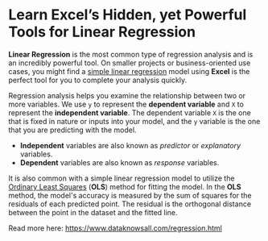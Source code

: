 # Learn Excel’s Hidden, yet Powerful Tools for Linear Regression

**Linear Regression** is the most common type of regression analysis and is an incredibly powerful tool. On smaller projects or business-oriented use cases, you might find a [simple linear regression](https://en.wikipedia.org/wiki/Simple_linear_regression) model using **Excel** is the perfect tool for you to complete your analysis quickly.

Regression analysis helps you examine the relationship between two or more variables. We use `y` to represent the **dependent variable** and `X` to represent the **independent variable**. The dependent variable `X` is the one that is fixed in nature or inputs into your model, and the `y` variable is the one that you are predicting with the model. 

* **Independent** variables are also known as *predictor* or *explanatory* variables.
* **Dependent** variables are also known as *response* variables. 

It is also common with a simple linear regression model to utilize the [Ordinary Least Squares](https://en.wikipedia.org/wiki/Ordinary_least_squares) (**OLS**) method for fitting the model. In the **OLS** method, the model's accuracy is measured by the sum of squares for the residuals of each predicted point. The residual is the orthogonal distance between the point in the dataset and the fitted line.

Read more here: https://www.dataknowsall.com/regression.html
